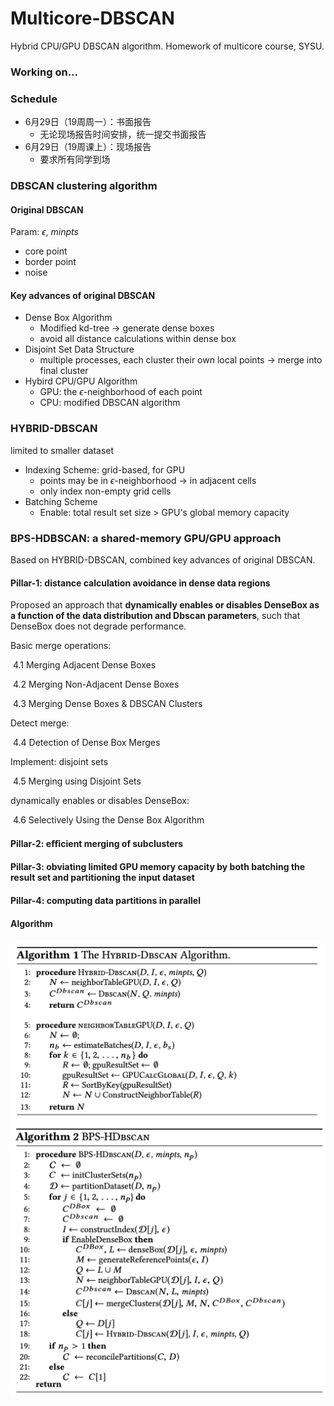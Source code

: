 # Multicore-DBSCAN
Hybrid CPU/GPU DBSCAN algorithm. Homework of multicore course, SYSU.



### Working on...





### Schedule

- 6月29日（19周周一）：书面报告
  - 无论现场报告时间安排，统一提交书面报告
- 6月29日（19周课上）：现场报告
  - 要求所有同学到场



### DBSCAN clustering algorithm

#### Original DBSCAN

Param: $\epsilon$, $minpts$

- core point
- border point
- noise

#### Key advances of original DBSCAN

- Dense Box Algorithm
  - Modified kd-tree  $\rightarrow$  generate dense boxes
  - avoid all distance calculations within dense box
- Disjoint Set Data Structure
  - multiple processes, each cluster their own local points $\rightarrow$ merge into final cluster
- Hybird CPU/GPU Algorithm
  - GPU: the $\epsilon$-neighborhood of each point
  - CPU: modified DBSCAN algorithm



### HYBRID-DBSCAN

limited to smaller dataset

- Indexing Scheme: grid-based, for GPU
  - points may be in $\epsilon$-neighborhood $\rightarrow$ in adjacent cells
  - only index non-empty grid cells
- Batching Scheme
  - Enable: total result set size > GPU's global memory capacity 



### BPS-HDBSCAN: a shared-memory GPU/GPU approach

Based on HYBRID-DBSCAN, combined key advances of original DBSCAN.

#### Pillar-1: distance calculation avoidance in dense data regions

Proposed an approach that **dynamically enables or disables DenseBox as a function of the data distribution and Dbscan parameters**, such that DenseBox does not degrade performance.

Basic merge operations:

​	4.1 Merging Adjacent Dense Boxes

​	4.2 Merging Non-Adjacent Dense Boxes

​	4.3 Merging Dense Boxes & DBSCAN Clusters

Detect merge:

​	4.4 Detection of Dense Box Merges

Implement: disjoint sets

​	4.5 Merging using Disjoint Sets

dynamically enables or disables DenseBox:

​	4.6 Selectively Using the Dense Box Algorithm

#### Pillar-2: eﬃcient merging of subclusters

#### Pillar-3: obviating limited GPU memory capacity by both batching the result set and partitioning the input dataset

#### Pillar-4: computing data partitions in parallel

#### Algorithm

<img src="./Assets/algo-Hybrid-DBSCAN.png" alt="pic" style="zoom:50%;" />



<img src="./Assets/algo-BPS-HDBSCAN.png" alt="pic" style="zoom:50%;" />

